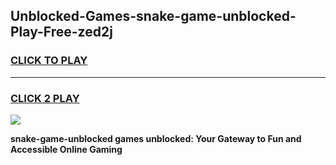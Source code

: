 
## Unblocked-Games-snake-game-unblocked-Play-Free-zed2j
<h3>
<a href="https://premium76.site?title=snake-game-unblocked&ref=18A1">CLICK TO PLAY</a></h3>
<hr>

<h3>
<a href="https://premium76.site?title=snake-game-unblocked&ref=18A1">CLICK 2 PLAY</a>
  
</h3>

<a href="https://premium76.site?title=snake-game-unblocked&ref=18A1"><img src="https://clearcache.store/games.png"></a>


**snake-game-unblocked games unblocked: Your Gateway to Fun and Accessible Online Gaming**
